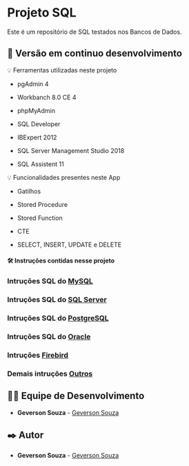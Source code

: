 # Projeto SQL
Este é um repositório de SQL testados nos Bancos de Dados.

## 📌 Versão em continuo desenvolvimento

💡 Ferramentas utilizadas neste projeto

* pgAdmin 4

* Workbanch 8.0 CE 4

* phpMyAdmin

* SQL Developer

* IBExpert 2012

* SQL Server Management Studio 2018

* SQL Assistent 11

💡 Funcionalidades presentes neste App

* Gatilhos

* Stored Procedure

* Stored Function

* CTE

* SELECT, INSERT, UPDATE e DELETE

#### 🛠️ Instruções contidas nesse projeto

### Intruções SQL do **[MySQL](https://github.com/srgeverson/sql/tree/master/mysql)**

### Intruções SQL do **[SQL Server](https://github.com/srgeverson/sql/tree/master/sql_server)**

### Intruções SQL do **[PostgreSQL](https://github.com/srgeverson/sql/tree/master/postgres)**

### Intruções SQL do **[Oracle]()**

### Intruções **[Firebird](https://github.com/srgeverson/sql/tree/master/firebird)**

### Demais intruções **[Outros](https://github.com/srgeverson/sql/tree/master/outros)**

## 👨‍💻 Equipe de Desenvolvimento

* **Geverson Souza** - [Geverson Souza](https://www.linkedin.com/in/srgeverson/)

## ✒️ Autor

* **Geverson Souza** - [Geverson Souza](https://www.linkedin.com/in/srgeverson/)
